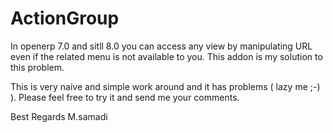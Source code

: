 # ActionGroup
In openerp 7.0 and sitll 8.0 you can access any view by manipulating URL even if the related menu is not available to you. This addon is my solution to this problem.

This is very naive and simple work around and it has problems ( lazy me ;-) ). Please feel free to try it and send me your comments. 

Best Regards
M.samadi
